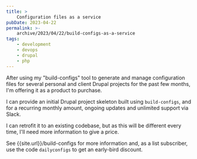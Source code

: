 ```yaml
---
title: >
    Configuration files as a service
pubDate: 2023-04-22
permalink: >-
    archive/2023/04/22/build-configs-as-a-service
tags:
    - development
    - devops
    - drupal
    - php
---
```


After using my "build-configs" tool to generate and manage configuration files for several personal and client Drupal projects for the past few months, I'm offering it as a product to purchase.

I can provide an initial Drupal project skeleton built using `build-configs`, and for a recurring monthly amount, ongoing updates and unlimited support via Slack.

I can retrofit it to an existing codebase, but as this will be different every time, I'll need more information to give a price.

See {{site.url}}/build-configs for more information and, as a list subscriber, use the code `dailyconfigs` to get an early-bird discount.
